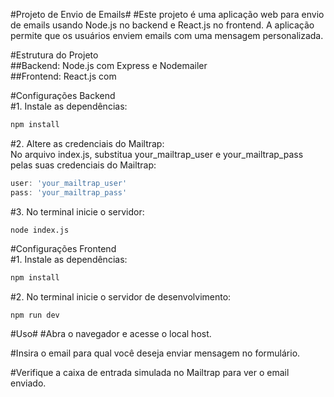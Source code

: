 #Projeto de Envio de Emails#
#Este projeto é uma aplicação web para envio de emails usando Node.js no backend e React.js no frontend. A aplicação permite que os usuários enviem emails com uma mensagem personalizada.  

#Estrutura do Projeto  
##Backend: Node.js com Express e Nodemailer  
##Frontend: React.js com  

#Configurações Backend  
#1. Instale as dependências:
```bash
npm install
```
#2. Altere as credenciais do Mailtrap:  
No arquivo index.js, substitua your_mailtrap_user e your_mailtrap_pass pelas suas credenciais do Mailtrap:
```index.js
user: 'your_mailtrap_user'
pass: 'your_mailtrap_pass'
```

#3. No terminal inicie o servidor:  
```
node index.js
```


#Configurações Frontend  
#1. Instale as dependências:  
```bash
npm install
```

#2. No terminal inicie o servidor de desenvolvimento:  
```
npm run dev
```

#Uso#
#Abra o navegador e acesse o local host.

#Insira o email para qual você deseja enviar mensagem no formulário.

#Verifique a caixa de entrada simulada no Mailtrap para ver o email enviado.
